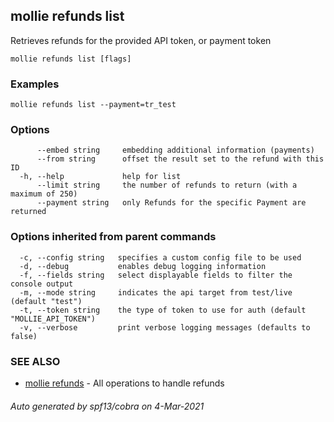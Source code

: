 ## mollie refunds list

Retrieves refunds for the provided API token, or payment token

```
mollie refunds list [flags]
```

### Examples

```
mollie refunds list --payment=tr_test
```

### Options

```
      --embed string     embedding additional information (payments)
      --from string      offset the result set to the refund with this ID
  -h, --help             help for list
      --limit string     the number of refunds to return (with a maximum of 250)
      --payment string   only Refunds for the specific Payment are returned
```

### Options inherited from parent commands

```
  -c, --config string   specifies a custom config file to be used
  -d, --debug           enables debug logging information
  -f, --fields string   select displayable fields to filter the console output
  -m, --mode string     indicates the api target from test/live (default "test")
  -t, --token string    the type of token to use for auth (default "MOLLIE_API_TOKEN")
  -v, --verbose         print verbose logging messages (defaults to false)
```

### SEE ALSO

* [mollie refunds](mollie_refunds.md)	 - All operations to handle refunds

###### Auto generated by spf13/cobra on 4-Mar-2021
